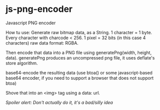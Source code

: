 js-png-encoder
==============

Javascript PNG encoder

How tu use:
Generate raw bitmap data, as a String.
	1 character = 1 byte.
	Every character with charcode < 256.
	1 pixel = 32 bits (in this case 4 characters)
	raw data format: RGBA.

Then encode that data into a PNG file using generatePng(width, height, data). generatePng produces an uncompressed png file, it uses deflate's store algorithm.

base64-encode the resulting data (use btoa() or some javascript-based base64 encoder, if you need to support a browser that does not support btoa)

Shove that into an &lt;img&gt; tag using a data: url.

*Spoiler alert: Don't actually do it, it's a bad/silly idea*